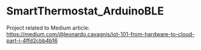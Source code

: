 # SmartThermostat_ArduinoBLE

Project related to Medium article:
https://medium.com/@leonardo.cavagnis/iot-101-from-hardware-to-cloud-part-i-4ffd2cbb4b16
